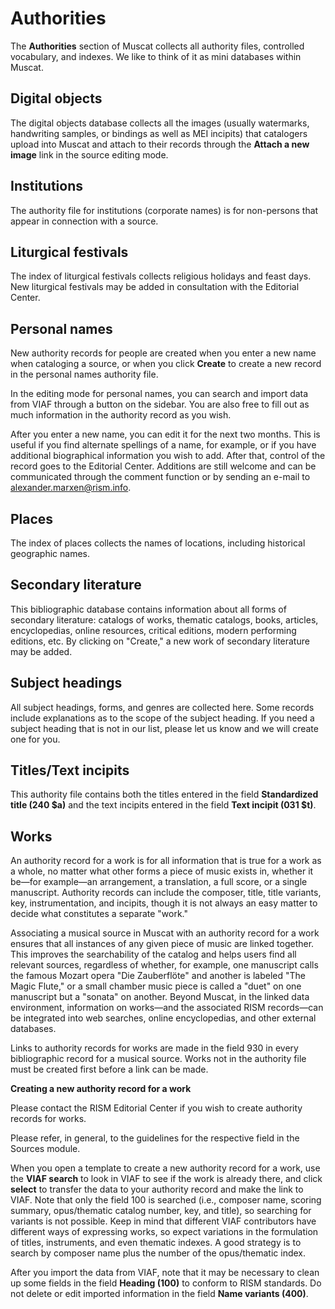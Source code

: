 # Authorities

The **Authorities** section of Muscat collects all authority files, controlled vocabulary, and indexes. We like to think of it as mini databases within Muscat.

## Digital objects

The digital objects database collects all the images (usually watermarks, handwriting samples, or bindings as well as MEI incipits) that catalogers upload into Muscat and attach to their records through the **Attach a new image** link in the source editing mode.

## Institutions

The authority file for institutions (corporate names) is for non-persons that appear in connection with a source.

## Liturgical festivals

The index of liturgical festivals collects religious holidays and feast days. New liturgical festivals may be added in consultation with the Editorial Center.

## Personal names

New authority records for people are created when you enter a new name when cataloging a source, or when you click **Create** to create a new record in the personal names authority file.

In the editing mode for personal names, you can search and import data from VIAF through a button on the sidebar. You are also free to fill out as much information in the authority record as you wish.

After you enter a new name, you can edit it for the next two months. This is useful if you find alternate spellings of a name, for example, or if you have additional biographical information you wish to add. After that, control of the record goes to the Editorial Center. Additions are still welcome and can be communicated through the comment function or by sending an e-mail to alexander.marxen@rism.info.

## Places

The index of places collects the names of locations, including historical geographic names.

## Secondary literature

This bibliographic database contains information about all forms of secondary literature: catalogs of works, thematic catalogs, books, articles, encyclopedias, online resources, critical editions, modern performing editions, etc. By clicking on "Create," a new work of secondary literature may be added.

## Subject headings

All subject headings, forms, and genres are collected here. Some records include explanations as to the scope of the subject heading. If you need a subject heading that is not in our list, please let us know and we will create one for you.

## Titles/Text incipits

This authority file contains both the titles entered in the field **Standardized title (240 $a)** and the text incipits entered in the field **Text incipit (031 $t)**.

## Works

An authority record for a work is for all information that is true for a work as a whole, no matter what other forms a piece of music exists in, whether it be—for example—an arrangement, a translation, a full score, or a single manuscript. Authority records can include the composer, title, title variants, key, instrumentation, and incipits, though it is not always an easy matter to decide what constitutes a separate "work."

Associating a musical source in Muscat with an authority record for a work ensures that all instances of any given piece of music are linked together. This improves the searchability of the catalog and helps users find all relevant sources, regardless of whether, for example, one manuscript calls the famous Mozart opera "Die Zauberflöte" and another is labeled "The Magic Flute," or a small chamber music piece is called a "duet" on one manuscript but a "sonata" on another. Beyond Muscat, in the linked data environment, information on works—and the associated RISM records—can be integrated into web searches, online encyclopedias, and other external databases.

Links to authority records for works are made in the field 930 in every bibliographic record for a musical source. Works not in the authority file must be created first before a link can be made.

**Creating a new authority record for a work**

Please contact the RISM Editorial Center if you wish to create authority records for works.

Please refer, in general, to the guidelines for the respective field in the Sources module.

When you open a template to create a new authority record for a work, use the **VIAF search** to look in VIAF to see if the work is already there, and click **select** to transfer the data to your authority record and make the link to VIAF. Note that only the field 100 is searched (i.e., composer name, scoring summary, opus/thematic catalog number, key, and title), so searching for variants is not possible. Keep in mind that different VIAF contributors have different ways of expressing works, so expect variations in the formulation of titles, instruments, and even thematic indexes. A good strategy is to search by composer name plus the number of the opus/thematic index.

After you import the data from VIAF, note that it may be necessary to clean up some fields in the field **Heading (100)** to conform to RISM standards. Do not delete or edit imported information in the field **Name variants (400)**.
